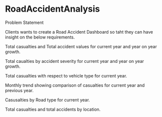 # RoadAccidentAnalysis

Problem Statement 

Clients wants to create a Road Accident Dashboard so taht they can have insight on the below requirements.

Total casualties and Total accident values for current year and year on year growth.

Total caualties by accident severity for current year and year on year growth.

Total casualties with respect to vehicle type for current year.

Monthly trend showing comparison of casualties for current year and previous year.

Casusalties by Road type for current year.

Total casualties and total accidents by location.
